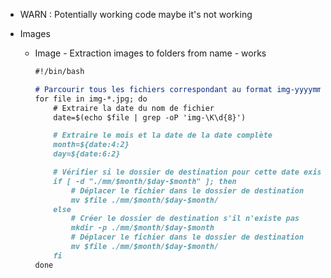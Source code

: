 

- WARN : Potentially working code maybe it's not working 


- Images
    - Image - Extraction images  to folders  from name - works
        
        ```markdown
        #!/bin/bash
        
        # Parcourir tous les fichiers correspondant au format img-yyyymmdd.jpg
        for file in img-*.jpg; do
            # Extraire la date du nom de fichier
            date=$(echo $file | grep -oP 'img-\K\d{8}')
        
            # Extraire le mois et la date de la date complète
            month=${date:4:2}
            day=${date:6:2}
        
            # Vérifier si le dossier de destination pour cette date existe
            if [ -d "./mm/$month/$day-$month" ]; then
                # Déplacer le fichier dans le dossier de destination
                mv $file ./mm/$month/$day-$month/
            else
                # Créer le dossier de destination s'il n'existe pas
                mkdir -p ./mm/$month/$day-$month
                # Déplacer le fichier dans le dossier de destination
                mv $file ./mm/$month/$day-$month/
            fi
        done
        
        ```
